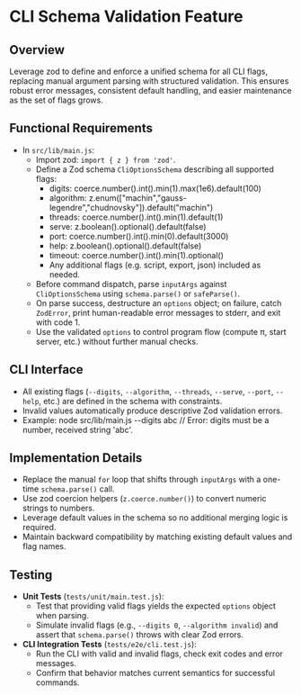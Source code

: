 # CLI Schema Validation Feature

## Overview

Leverage zod to define and enforce a unified schema for all CLI flags, replacing manual argument parsing with structured validation. This ensures robust error messages, consistent default handling, and easier maintenance as the set of flags grows.

## Functional Requirements

- In `src/lib/main.js`:
  - Import zod: `import { z } from 'zod'`.
  - Define a Zod schema `CliOptionsSchema` describing all supported flags:
    - digits: coerce.number().int().min(1).max(1e6).default(100)
    - algorithm: z.enum(["machin","gauss-legendre","chudnovsky"]).default("machin")
    - threads: coerce.number().int().min(1).default(1)
    - serve: z.boolean().optional().default(false)
    - port: coerce.number().int().min(0).default(3000)
    - help: z.boolean().optional().default(false)
    - timeout: coerce.number().int().min(1).optional()
    - Any additional flags (e.g. script, export, json) included as needed.
  - Before command dispatch, parse `inputArgs` against `CliOptionsSchema` using `schema.parse()` or `safeParse()`.
  - On parse success, destructure an `options` object; on failure, catch `ZodError`, print human-readable error messages to stderr, and exit with code 1.
  - Use the validated `options` to control program flow (compute π, start server, etc.) without further manual checks.

## CLI Interface

- All existing flags (`--digits`, `--algorithm`, `--threads`, `--serve`, `--port`, `--help`, etc.) are defined in the schema with constraints.
- Invalid values automatically produce descriptive Zod validation errors.
- Example:
  node src/lib/main.js --digits abc
  // Error: digits must be a number, received string 'abc'.

## Implementation Details

- Replace the manual `for` loop that shifts through `inputArgs` with a one-time `schema.parse()` call.
- Use zod coercion helpers (`z.coerce.number()`) to convert numeric strings to numbers.
- Leverage default values in the schema so no additional merging logic is required.
- Maintain backward compatibility by matching existing default values and flag names.

## Testing

- **Unit Tests** (`tests/unit/main.test.js`):
  - Test that providing valid flags yields the expected `options` object when parsing.
  - Simulate invalid flags (e.g., `--digits 0`, `--algorithm invalid`) and assert that `schema.parse()` throws with clear Zod errors.
- **CLI Integration Tests** (`tests/e2e/cli.test.js`):
  - Run the CLI with valid and invalid flags, check exit codes and error messages.
  - Confirm that behavior matches current semantics for successful commands.